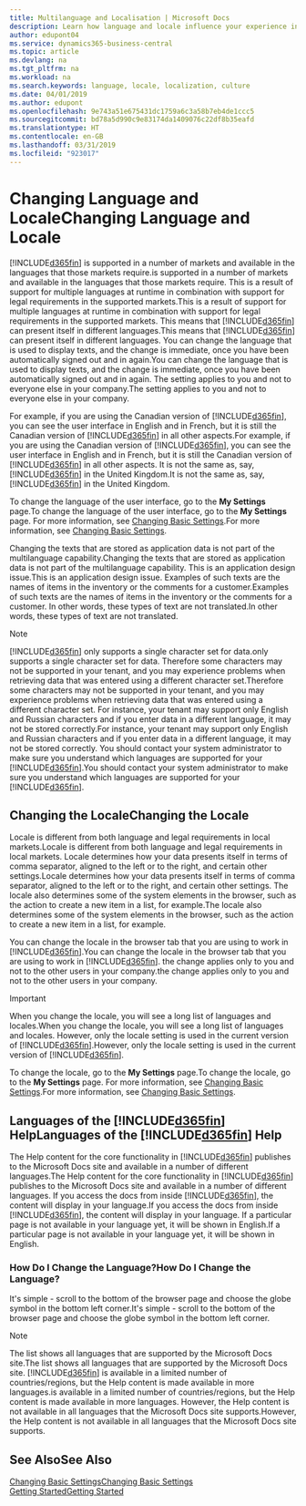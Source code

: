 ```yaml
---
title: Multilanguage and Localisation | Microsoft Docs
description: Learn how language and locale influence your experience in Business Central.
author: edupont04
ms.service: dynamics365-business-central
ms.topic: article
ms.devlang: na
ms.tgt_pltfrm: na
ms.workload: na
ms.search.keywords: language, locale, localization, culture
ms.date: 04/01/2019
ms.author: edupont
ms.openlocfilehash: 9e743a51e675431dc1759a6c3a58b7eb4de1ccc5
ms.sourcegitcommit: bd78a5d990c9e83174da1409076c22df8b35eafd
ms.translationtype: HT
ms.contentlocale: en-GB
ms.lasthandoff: 03/31/2019
ms.locfileid: "923017"
---
```

# <a name="changing-language-and-locale"></a><span data-ttu-id="39606-103">Changing Language and Locale</span><span class="sxs-lookup"><span data-stu-id="39606-103">Changing Language and Locale</span></span>

[!INCLUDE[d365fin](includes/d365fin_md.md)] <span data-ttu-id="39606-104">is supported in a number of markets and available in the languages that those markets require.</span><span class="sxs-lookup"><span data-stu-id="39606-104">is supported in a number of markets and available in the languages that those markets require.</span></span> <span data-ttu-id="39606-105">This is a result of support for multiple languages at runtime in combination with support for legal requirements in the supported markets.</span><span class="sxs-lookup"><span data-stu-id="39606-105">This is a result of support for multiple languages at runtime in combination with support for legal requirements in the supported markets.</span></span> <span data-ttu-id="39606-106">This means that [!INCLUDE[d365fin](includes/d365fin_md.md)] can present itself in different languages.</span><span class="sxs-lookup"><span data-stu-id="39606-106">This means that [!INCLUDE[d365fin](includes/d365fin_md.md)] can present itself in different languages.</span></span> <span data-ttu-id="39606-107">You can change the language that is used to display texts, and the change is immediate, once you have been automatically signed out and in again.</span><span class="sxs-lookup"><span data-stu-id="39606-107">You can change the language that is used to display texts, and the change is immediate, once you have been automatically signed out and in again.</span></span> <span data-ttu-id="39606-108">The setting applies to you and not to everyone else in your company.</span><span class="sxs-lookup"><span data-stu-id="39606-108">The setting applies to you and not to everyone else in your company.</span></span>  

<span data-ttu-id="39606-109">For example, if you are using the Canadian version of [!INCLUDE[d365fin](includes/d365fin_md.md)], you can see the user interface in English and in French, but it is still the Canadian version of [!INCLUDE[d365fin](includes/d365fin_md.md)] in all other aspects.</span><span class="sxs-lookup"><span data-stu-id="39606-109">For example, if you are using the Canadian version of [!INCLUDE[d365fin](includes/d365fin_md.md)], you can see the user interface in English and in French, but it is still the Canadian version of [!INCLUDE[d365fin](includes/d365fin_md.md)] in all other aspects.</span></span> <span data-ttu-id="39606-110">It is not the same as, say, [!INCLUDE[d365fin](includes/d365fin_md.md)] in the United Kingdom.</span><span class="sxs-lookup"><span data-stu-id="39606-110">It is not the same as, say, [!INCLUDE[d365fin](includes/d365fin_md.md)] in the United Kingdom.</span></span>  

<span data-ttu-id="39606-111">To change the language of the user interface, go to the **My Settings** page.</span><span class="sxs-lookup"><span data-stu-id="39606-111">To change the language of the user interface, go to the **My Settings** page.</span></span> <span data-ttu-id="39606-112">For more information, see [Changing Basic Settings](ui-change-basic-settings.md#language).</span><span class="sxs-lookup"><span data-stu-id="39606-112">For more information, see [Changing Basic Settings](ui-change-basic-settings.md#language).</span></span>  

<span data-ttu-id="39606-113">Changing the texts that are stored as application data is not part of the multilanguage capability.</span><span class="sxs-lookup"><span data-stu-id="39606-113">Changing the texts that are stored as application data is not part of the multilanguage capability.</span></span> <span data-ttu-id="39606-114">This is an application design issue.</span><span class="sxs-lookup"><span data-stu-id="39606-114">This is an application design issue.</span></span> <span data-ttu-id="39606-115">Examples of such texts are the names of items in the inventory or the comments for a customer.</span><span class="sxs-lookup"><span data-stu-id="39606-115">Examples of such texts are the names of items in the inventory or the comments for a customer.</span></span> <span data-ttu-id="39606-116">In other words, these types of text are not translated.</span><span class="sxs-lookup"><span data-stu-id="39606-116">In other words, these types of text are not translated.</span></span>  

> [!NOTE]  
> [!INCLUDE[d365fin](includes/d365fin_md.md)] <span data-ttu-id="39606-117">only supports a single character set for data.</span><span class="sxs-lookup"><span data-stu-id="39606-117">only supports a single character set for data.</span></span> <span data-ttu-id="39606-118">Therefore some characters may not be supported in your tenant, and you may experience problems when retrieving data that was entered using a different character set.</span><span class="sxs-lookup"><span data-stu-id="39606-118">Therefore some characters may not be supported in your tenant, and you may experience problems when retrieving data that was entered using a different character set.</span></span> <span data-ttu-id="39606-119">For instance, your tenant may support only English and Russian characters and if you enter data in a different language, it may not be stored correctly.</span><span class="sxs-lookup"><span data-stu-id="39606-119">For instance, your tenant may support only English and Russian characters and if you enter data in a different language, it may not be stored correctly.</span></span> <span data-ttu-id="39606-120">You should contact your system administrator to make sure you understand which languages are supported for your [!INCLUDE[d365fin](includes/d365fin_md.md)].</span><span class="sxs-lookup"><span data-stu-id="39606-120">You should contact your system administrator to make sure you understand which languages are supported for your [!INCLUDE[d365fin](includes/d365fin_md.md)].</span></span>  

## <a name="changing-the-locale"></a><span data-ttu-id="39606-121">Changing the Locale</span><span class="sxs-lookup"><span data-stu-id="39606-121">Changing the Locale</span></span>
<span data-ttu-id="39606-122">Locale is different from both language and legal requirements in local markets.</span><span class="sxs-lookup"><span data-stu-id="39606-122">Locale is different from both language and legal requirements in local markets.</span></span> <span data-ttu-id="39606-123">Locale determines how your data presents itself in terms of comma separator, aligned to the left or to the right, and certain other settings.</span><span class="sxs-lookup"><span data-stu-id="39606-123">Locale determines how your data presents itself in terms of comma separator, aligned to the left or to the right, and certain other settings.</span></span> <span data-ttu-id="39606-124">The locale also determines some of the system elements in the browser, such as the action to create a new item in a list, for example.</span><span class="sxs-lookup"><span data-stu-id="39606-124">The locale also determines some of the system elements in the browser, such as the action to create a new item in a list, for example.</span></span>  

<span data-ttu-id="39606-125">You can change the locale in the browser tab that you are using to work in [!INCLUDE[d365fin](includes/d365fin_md.md)].</span><span class="sxs-lookup"><span data-stu-id="39606-125">You can change the locale in the browser tab that you are using to work in [!INCLUDE[d365fin](includes/d365fin_md.md)].</span></span> <span data-ttu-id="39606-126">the change applies only to you and not to the other users in your company.</span><span class="sxs-lookup"><span data-stu-id="39606-126">the change applies only to you and not to the other users in your company.</span></span>  

> [!IMPORTANT]  
>  <span data-ttu-id="39606-127">When you change the locale, you will see a long list of languages and locales.</span><span class="sxs-lookup"><span data-stu-id="39606-127">When you change the locale, you will see a long list of languages and locales.</span></span> <span data-ttu-id="39606-128">However, only the locale setting is used in the current version of [!INCLUDE[d365fin](includes/d365fin_md.md)].</span><span class="sxs-lookup"><span data-stu-id="39606-128">However, only the locale setting is used in the current version of [!INCLUDE[d365fin](includes/d365fin_md.md)].</span></span>  

<span data-ttu-id="39606-129">To change the locale, go to the **My Settings** page.</span><span class="sxs-lookup"><span data-stu-id="39606-129">To change the locale, go to the **My Settings** page.</span></span> <span data-ttu-id="39606-130">For more information, see [Changing Basic Settings](ui-change-basic-settings.md).</span><span class="sxs-lookup"><span data-stu-id="39606-130">For more information, see [Changing Basic Settings](ui-change-basic-settings.md).</span></span>  

## <a name="languages-of-the-included365finincludesd365finmdmd-help"></a><span data-ttu-id="39606-131">Languages of the [!INCLUDE[d365fin](includes/d365fin_md.md)] Help</span><span class="sxs-lookup"><span data-stu-id="39606-131">Languages of the [!INCLUDE[d365fin](includes/d365fin_md.md)] Help</span></span>
<span data-ttu-id="39606-132">The Help content for the core functionality in [!INCLUDE[d365fin](includes/d365fin_md.md)] publishes to the Microsoft Docs site and available in a number of different languages.</span><span class="sxs-lookup"><span data-stu-id="39606-132">The Help content for the core functionality in [!INCLUDE[d365fin](includes/d365fin_md.md)] publishes to the Microsoft Docs site and available in a number of different languages.</span></span> <span data-ttu-id="39606-133">If you access the docs from inside [!INCLUDE[d365fin](includes/d365fin_md.md)], the content will display in your language.</span><span class="sxs-lookup"><span data-stu-id="39606-133">If you access the docs from inside [!INCLUDE[d365fin](includes/d365fin_md.md)], the content will display in your language.</span></span> <span data-ttu-id="39606-134">If a particular page is not available in your language yet, it will be shown in English.</span><span class="sxs-lookup"><span data-stu-id="39606-134">If a particular page is not available in your language yet, it will be shown in English.</span></span>

### <a name="how-do-i-change-the-language"></a><span data-ttu-id="39606-135">How Do I Change the Language?</span><span class="sxs-lookup"><span data-stu-id="39606-135">How Do I Change the Language?</span></span>
<span data-ttu-id="39606-136">It's simple - scroll to the bottom of the browser page and choose the globe symbol in the bottom left corner.</span><span class="sxs-lookup"><span data-stu-id="39606-136">It's simple - scroll to the bottom of the browser page and choose the globe symbol in the bottom left corner.</span></span>

> [!NOTE]  
> <span data-ttu-id="39606-137">The list shows all languages that are supported by the Microsoft Docs site.</span><span class="sxs-lookup"><span data-stu-id="39606-137">The list shows all languages that are supported by the Microsoft Docs site.</span></span> [!INCLUDE[d365fin](includes/d365fin_md.md)] <span data-ttu-id="39606-138">is available in a limited number of countries/regions, but the Help content is made available in more languages.</span><span class="sxs-lookup"><span data-stu-id="39606-138">is available in a limited number of countries/regions, but the Help content is made available in more languages.</span></span> <span data-ttu-id="39606-139">However, the Help content is not available in all languages that the Microsoft Docs site supports.</span><span class="sxs-lookup"><span data-stu-id="39606-139">However, the Help content is not available in all languages that the Microsoft Docs site supports.</span></span>

## <a name="see-also"></a><span data-ttu-id="39606-140">See Also</span><span class="sxs-lookup"><span data-stu-id="39606-140">See Also</span></span>  
[<span data-ttu-id="39606-141">Changing Basic Settings</span><span class="sxs-lookup"><span data-stu-id="39606-141">Changing Basic Settings</span></span>](ui-change-basic-settings.md)  
[<span data-ttu-id="39606-142">Getting Started</span><span class="sxs-lookup"><span data-stu-id="39606-142">Getting Started</span></span>](product-get-started.md)  
